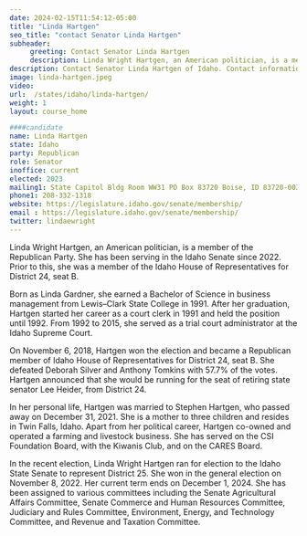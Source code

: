 ```yaml
---
date: 2024-02-15T11:54:12-05:00
title: "Linda Hartgen"
seo_title: "contact Senator Linda Hartgen"
subheader:
     greeting: Contact Senator Linda Hartgen
     description: Linda Wright Hartgen, an American politician, is a member of the Republican Party. She has been representing district 25 in the Idaho Senate since 2022.
description: Contact Senator Linda Hartgen of Idaho. Contact information for Linda Hartgen includes email address, phone number, and mailing address.
image: linda-hartgen.jpeg
video:
url:  /states/idaho/linda-hartgen/
weight: 1
layout: course_home

####candidate
name: Linda Hartgen
state: Idaho
party: Republican
role: Senator
inoffice: current
elected: 2023
mailing1: State Capitol Bldg Room WW31 PO Box 83720 Boise, ID 83720-0038
phone1: 208-332-1318
website: https://legislature.idaho.gov/senate/membership/
email : https://legislature.idaho.gov/senate/membership/
twitter: lindaewright
---
```


Linda Wright Hartgen, an American politician, is a member of the Republican Party. She has been serving in the Idaho Senate since 2022. Prior to this, she was a member of the Idaho House of Representatives for District 24, seat B.

Born as Linda Gardner, she earned a Bachelor of Science in business management from Lewis–Clark State College in 1991. After her graduation, Hartgen started her career as a court clerk in 1991 and held the position until 1992. From 1992 to 2015, she served as a trial court administrator at the Idaho Supreme Court.

On November 6, 2018, Hartgen won the election and became a Republican member of Idaho House of Representatives for District 24, seat B. She defeated Deborah Silver and Anthony Tomkins with 57.7% of the votes. Hartgen announced that she would be running for the seat of retiring state senator Lee Heider, from District 24.

In her personal life, Hartgen was married to Stephen Hartgen, who passed away on December 31, 2021. She is a mother to three children and resides in Twin Falls, Idaho. Apart from her political career, Hartgen co-owned and operated a farming and livestock business. She has served on the CSI Foundation Board, with the Kiwanis Club, and on the CARES Board.

In the recent election, Linda Wright Hartgen ran for election to the Idaho State Senate to represent District 25. She won in the general election on November 8, 2022. Her current term ends on December 1, 2024. She has been assigned to various committees including the Senate Agricultural Affairs Committee, Senate Commerce and Human Resources Committee, Judiciary and Rules Committee, Environment, Energy, and Technology Committee, and Revenue and Taxation Committee.
